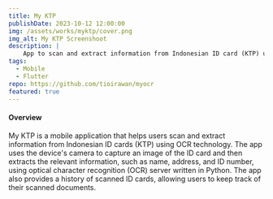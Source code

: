 ```yaml
---
title: My KTP
publishDate: 2023-10-12 12:00:00
img: /assets/works/myktp/cover.png
img_alt: My KTP Screenshoot
description: |
    App to scan and extract information from Indonesian ID card (KTP) using OCR technology.
tags:
  - Mobile
  - Flutter
repo: https://github.com/tioirawan/myocr
featured: true
---
```


#### Overview

My KTP is a mobile application that helps users scan and extract information from Indonesian ID cards (KTP) using OCR technology. The app uses the device's camera to capture an image of the ID card and then extracts the relevant information, such as name, address, and ID number, using optical character recognition (OCR) server written in Python. The app also provides a history of scanned ID cards, allowing users to keep track of their scanned documents.